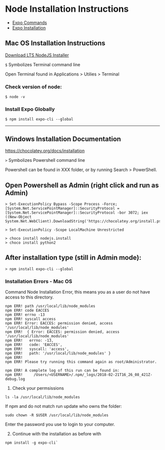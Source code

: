 # Node Installation Instructions

- [Expo Commands](expo.md)
- [Expo Installation](https://docs.expo.io/get-started/installation/)

## Mac OS Installation Instructions

[Download LTS NodeJS Installer](https://nodejs.org/dist/v12.18.3/node-v12.18.3.pkg)

`$` Symbolizes Terminal command line

Open Terminal found in Applications > Utilies > Terminal

### Check version of node:

```
$ node -v
```

### Install Expo Globally

```
$ npm install expo-cli --global
```

---

## Windows Installation Documentation

https://chocolatey.org/docs/installation

`>` Symbolizes Powershell command line

Powershell can be found in XXX folder, or by running Search > PowerShell.

## Open Powershell as Admin (right click and run as Admin)

```
> Set-ExecutionPolicy Bypass -Scope Process -Force; [System.Net.ServicePointManager]::SecurityProtocol = [System.Net.ServicePointManager]::SecurityProtocol -bor 3072; iex ((New-Object System.Net.WebClient).DownloadString('https://chocolatey.org/install.ps1'))

```

```
> Set-ExecutionPolicy -Scope LocalMachine Unrestricted

> choco install nodejs.install
> choco install python2
```

## After installation type (still in Admin mode):

```
> npm install expo-cli --global
```

### Installation Errors - Mac OS

Command Node Installation Error, this means you as a user do not have access to this directory.

```
npm ERR! path /usr/local/lib/node_modules
npm ERR! code EACCES
npm ERR! errno -13
npm ERR! syscall access
npm ERR! Error: EACCES: permission denied, access '/usr/local/lib/node_modules'
npm ERR!  { Error: EACCES: permission denied, access '/usr/local/lib/node_modules'
npm ERR!   errno: -13,
npm ERR!   code: 'EACCES',
npm ERR!   syscall: 'access',
npm ERR!   path: '/usr/local/lib/node_modules' }
npm ERR! 
npm ERR! Please try running this command again as root/Administrator.

npm ERR! A complete log of this run can be found in:
npm ERR!     /Users/<USERNAME>/.npm/_logs/2018-02-21T16_26_08_421Z-debug.log
```

1. Check your permsissions

```
ls -la /usr/local/lib/node_modules
```

If npm and <USERNAME> do not match run update who owns the folder:

```
sudo chown -R $USER /usr/local/lib/node_modules
````

Enter the password you use to login to your computer.

2. Continue with the installation as before with

```
npm install -g expo-cli`
```
